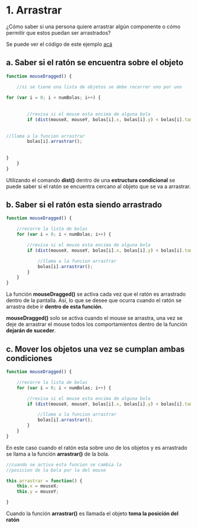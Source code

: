 # 1. Arrastrar

¿Cómo saber si una persona quiere arrastrar algún componente o cómo permitir que estos puedan ser arrastrados?

Se puede ver el código de este ejemplo [acá](http://alpha.editor.p5js.org/laurajunco/sketches/SkozlcA0Z)

## a. Saber si el ratón se encuentra sobre el objeto

```javascript
function mouseDragged() {

    //si se tiene una lista de objetos se debe recorrer uno por uno
    for (var i = 0; i < numBolas; i++) { 
    
        //revisa si el mouse esta encima de alguna bola
        if (dist(mouseX, mouseY, bolas[i].x, bolas[i].y) < bolas[i].tam + 10) {
        
        //llama a la funcion arrastrar
        bolas[i].arrastrar();
        
        }
    }
}

```

Utilizando el comando **dist\(\)** dentro de una **estructura condicional** se puede saber si el ratón se encuentra cercano al objeto que se va a arrastrar.

## b. Saber si el ratón esta siendo arrastrado

```javascript
function mouseDragged() {

    //recorre la lista de bolas  
    for (var i = 0; i < numBolas; i++) {

        //revisa si el mouse esta encima de alguna bola      
        if (dist(mouseX, mouseY, bolas[i].x, bolas[i].y) < bolas[i].tam + 10) {

            //llama a la funcion arrastrar
            bolas[i].arrastrar();
        }
    }
}
```

La función **mouseDragged\(\)** se activa cada vez que el ratón es arrastrado dentro de la pantalla. Así, lo que se desee que ocurra cuando el ratón se arrastra debe ir **dentro de esta función**.

**mouseDragged\(\)** solo se activa cuando el mouse se arrastra, una vez se deje de arrastrar el mouse todos los comportamientos dentro de la función **dejarán de suceder**.

## c. Mover los objetos una vez se cumplan ambas condiciones

```javascript
function mouseDragged() {

    //recorre la lista de bolas
    for (var i = 0; i < numBolas; i++) {

        //revisa si el mouse esta encima de alguna bola
        if (dist(mouseX, mouseY, bolas[i].x, bolas[i].y) < bolas[i].tam + 10) {

            //llama a la funcion arrastrar
            bolas[i].arrastrar();
        }
    }
}
```

En este caso cuando el ratón esta sobre uno de los objetos y es arrastrado se llama a la función **arrastrar\(\)** de la bola.

```javascript
//cuando se activa esta funcion se cambia la 
//posicion de la bola por la del mouse

this.arrastrar = function() {
    this.x = mouseX;
    this.y = mouseY;
}
```

Cuando la función **arrastrar\(\)** es llamada el objeto **toma la posición del ratón**

